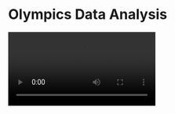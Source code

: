 # Olympics Data Analysis 
<video controls src="others/video/olympics_data_analysis_video.mp4" title="Title"></video>
